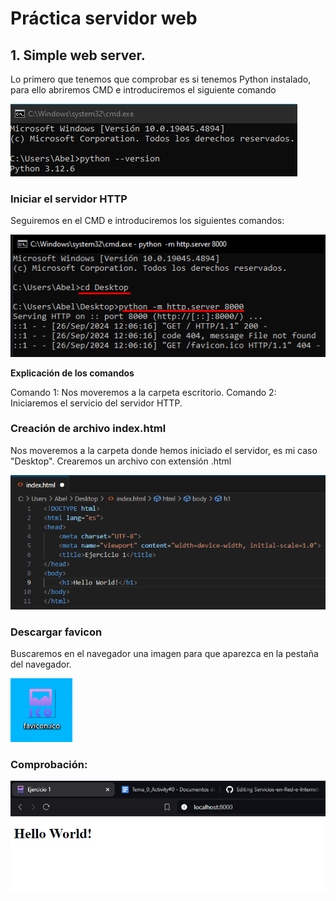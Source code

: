 # Práctica servidor web

## 1. Simple web server.

Lo primero que tenemos que comprobar es si tenemos Python instalado, para ello abriremos CMD e introduciremos el siguiente comando

![Screenshot1.png](images/Screenshot1.png)


### Iniciar el servidor HTTP

Seguiremos en el CMD e introduciremos los siguientes comandos:

![Screenshot2.png](images/Screenshot2.png)

**Explicación de los comandos**

Comando 1: Nos moveremos a la carpeta escritorio.
Comando 2: Iniciaremos el servicio del servidor HTTP.


### Creación de archivo index.html

Nos moveremos a la carpeta donde hemos iniciado el servidor, es mi caso "Desktop".
Crearemos un archivo con extensión .html

![Screenshot3.png](images/Screenshot3.png)


### Descargar favicon

Buscaremos en el navegador una imagen para que aparezca en la pestaña del navegador.

![Screenshot5.png](images/Screenshot5.png)

### Comprobación:

![Screenshot4.png](images/Screenshot4.png)
